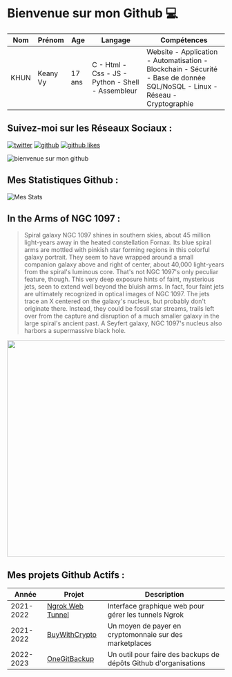 # Bienvenue sur mon Github 💻
| Nom | Prénom | Age | Langage | Compétences |
|---  |---     |---  |---      |---
| KHUN | Keany Vy | 17 ans | C - Html - Css - JS - Python - Shell - Assembleur | Website - Application - Automatisation - Blockchain - Sécurité - Base de donnée SQL/NoSQL - Linux - Réseau - Cryptographie |

## Suivez-moi sur les Réseaux Sociaux :
[![twitter](https://img.shields.io/twitter/follow/thisiskeanyvy?style=social)](https://twitter.com/thisiskeanyvy)
[![github](https://img.shields.io/github/followers/thisiskeanyvy?style=social)](https://github.com/thisiskeanyvy?tab=followers)
[![github likes](https://img.shields.io/github/stars/thisiskeanyvy?style=social)](https://github.com/thisiskeanyvy)

![bienvenue sur mon github](https://thisiskeanyvy-hosting.pages.dev/banner.gif)

## Mes Statistiques Github :
![Mes Stats](https://github-readme-stats.vercel.app/api?username=thisiskeanyvy&show_icons=true&theme=radical)

## In the Arms of NGC 1097 :

> Spiral galaxy NGC 1097 shines in southern skies, about 45 million light-years away in the heated constellation Fornax. Its blue spiral arms are mottled with pinkish star forming regions in this colorful galaxy portrait. They seem to have wrapped around a small companion galaxy above and right of center, about 40,000 light-years from the spiral's luminous core. That's not NGC 1097's only peculiar feature, though. This very deep exposure hints of faint, mysterious jets, seen to extend well beyond the bluish arms. In fact, four faint jets are ultimately recognized in optical images of NGC 1097. The jets trace an X centered on the galaxy's nucleus, but probably don't originate there. Instead, they could be fossil star streams, trails left over from the capture and disruption of a much smaller galaxy in the large spiral's ancient past. A Seyfert galaxy, NGC 1097's nucleus also harbors a supermassive black hole.

<img src='https://apod.nasa.gov/apod/image/2211/NGC-1097-LRGB_Ha-rev-12-2022_1024.jpg' width="800" height="500"/>

## Mes projets Github Actifs :
| Année | Projet | Description |
|---   |---     |---          |
| 2021-2022 | [Ngrok Web Tunnel](https://github.com/thisiskeanyvy/ngrok-web-manager) | Interface graphique web pour gérer les tunnels Ngrok |
| 2021-2022 | [BuyWithCrypto](https://github.com/BuyWithCrypto) | Un moyen de payer en cryptomonnaie sur des marketplaces |
| 2022-2023 | [OneGitBackup](https://github.com/BuyWithCrypto/OneGitBackup) | Un outil pour faire des backups de dépôts Github d'organisations |